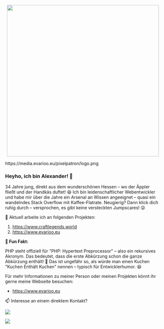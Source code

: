 <p align="center"><a href="https://www.evarioo.eu" target="_blank"><img src="https://media.evarioo.eu/pixelpatron/logo.png" width="493" /></a></p> https://media.evarioo.eu/pixelpatron/logo.png

### Heyho, ich bin Alexander! 🎉
34 Jahre jung, direkt aus dem wunderschönen Hessen – wo der Äppler fließt und der Handkäs duftet! 😆
Ich bin leidenschaftlicher Webentwickler und habe mir über die Jahre ein Arsenal an Wissen angeeignet – quasi ein wandelndes Stack Overflow mit Kaffee-Flatrate.
Neugierig? Dann klick dich ruhig durch – versprochen, es gibt keine versteckten Jumpscares! 😜

🔭 Aktuell arbeite ich an folgenden Projekten:
1. https://www.craftlegends.world
2. https://www.evarioo.eu

**🎉 Fun Fakt:**

PHP steht offiziell für "PHP: Hypertext Preprocessor" – also ein rekursives Akronym.
Das bedeutet, dass die erste Abkürzung schon die ganze Abkürzung enthält! 🤯
Das ist ungefähr so, als würde man einen Kuchen "Kuchen Enthält Kuchen" nennen – typisch für Entwicklerhumor. 😆

Für mehr Informationen zu meiner Person oder meinen Projekten könnt ihr gerne meine Webseite besuchen:

- https://www.evarioo.eu

📫 Interesse an einem direktem Kontakt?

[<img src="https://img.shields.io/badge/pixelpatron-100000?style=for-the-badge&logo=X&logoColor=white&labelColor=000000&color=FF0000">](https://x.com/pixelpatron)

[<img src="https://img.shields.io/badge/pixel_patron-100000?style=for-the-badge&logo=Discord&logoColor=white&labelColor=000000&color=FF0000">](https://x.com/evarioo_x)
